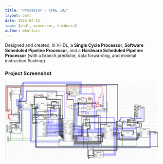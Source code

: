 ```yaml
---
title: "Processor - CPRE 381"
layout: post
date: 2023-04-22
tags: [vhdl, processor, hardware]
author: mkotlarz
---
```


Designed and created, in VHDL, a **Single Cycle Processor**, **Software Scheduled Pipeline Processor**, and a **Hardware Scheduled Pipeline Processor** (with a branch predictor, data forwarding, and minimal instruction flushing).

### Project Screenshot
![Processor Design](/assets/img/HardwarePipeline.png)
